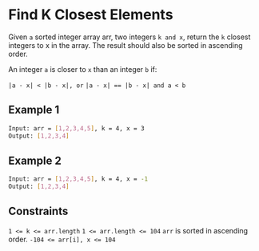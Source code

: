 # Find K Closest Elements

Given `a` sorted integer array arr, two integers `k and x`, return the `k` closest integers to x in the array. The result should also be sorted in ascending order.

An integer `a` is closer to `x` than an integer `b` if:

`|a - x| < |b - x|, or`
`|a - x| == |b - x| and a < b`

## Example 1

```bash
Input: arr = [1,2,3,4,5], k = 4, x = 3
Output: [1,2,3,4]
```

## Example 2

```bash
Input: arr = [1,2,3,4,5], k = 4, x = -1
Output: [1,2,3,4]
```

## Constraints

`1 <= k <= arr.length`
`1 <= arr.length <= 104`
`arr` is sorted in ascending order.
`-104 <= arr[i], x <= 104`
